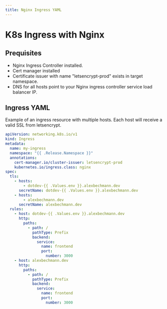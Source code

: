 ```yaml
---
title: Nginx Ingress YAML
---
```


# K8s Ingress with Nginx

## Prequisites

- Nginx Ingress Controller installed.
- Cert manager installed
- Certificate issuer with name "letsencrypt-prod" exists in target namespace.
- DNS for all hosts point to your Nginx ingress controller service load balancer IP.

## Ingress YAML

Example of an ingress resource with multiple hosts. Each host will receive a valid SSL from letsencrypt.

```yaml
apiVersion: networking.k8s.io/v1
kind: Ingress
metadata:
  name: my-ingress
  namespace: "{{ .Release.Namespace }}"
  annotations:
    cert-manager.io/cluster-issuer: letsencrypt-prod
    kubernetes.io/ingress.class: nginx
spec:
  tls:
    - hosts:
        - dotdev-{{ .Values.env }}.alexbechmann.dev
      secretName: dotdev-{{ .Values.env }}.alexbechmann.dev
    - hosts:
        - alexbechmann.dev
      secretName: alexbechmann.dev
  rules:
    - host: dotdev-{{ .Values.env }}.alexbechmann.dev
      http:
        paths:
          - path: /
            pathType: Prefix
            backend:
              service:
                name: frontend
                port:
                  number: 3000
    - host: alexbechmann.dev
      http:
        paths:
          - path: /
            pathType: Prefix
            backend:
              service:
                name: frontend
                port:
                  number: 3000
```
